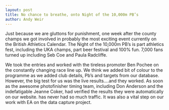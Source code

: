 ```yaml
---
layout: post
title: No chance to breathe, onto Night of the 10,000m PB’s
author: Andy Weir
---
```


Just because we are gluttons for punishment, one week after the county champs we got involved in probably the most exciting event currently on the British Athletics Calendar. The Night of the 10,000m PB’s is part athletics fest, including the UKA champs, part beer festival and 100% fun. 7,000 fans turned up including Seb Coe and Paula Radcliffe.

We took the entries and worked with the tireless promoter Ben Pochee on the constantly changing race line up. We think we added bit of colour to the programme as we added club details, Pb’s and targets from our database. However, the big test for us was the live results….and they worked. As soon as the awesome photofinisher timing team, including Don Anderson and the indefatigable Jeanne Coker, had verified the results they were automatically on our website.  <a href="https://entries.opentrack.run/2017/not/" > </a> has never had so much traffic. It was also a vital step on our work with EA on the data capture project.